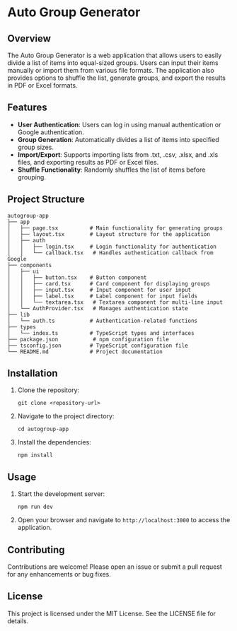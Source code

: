 # Auto Group Generator

## Overview
The Auto Group Generator is a web application that allows users to easily divide a list of items into equal-sized groups. Users can input their items manually or import them from various file formats. The application also provides options to shuffle the list, generate groups, and export the results in PDF or Excel formats.

## Features
- **User Authentication**: Users can log in using manual authentication or Google authentication.
- **Group Generation**: Automatically divides a list of items into specified group sizes.
- **Import/Export**: Supports importing lists from .txt, .csv, .xlsx, and .xls files, and exporting results as PDF or Excel files.
- **Shuffle Functionality**: Randomly shuffles the list of items before grouping.

## Project Structure
```
autogroup-app
├── app
│   ├── page.tsx          # Main functionality for generating groups
│   ├── layout.tsx        # Layout structure for the application
│   ├── auth
│   │   ├── login.tsx     # Login functionality for authentication
│   │   └── callback.tsx   # Handles authentication callback from Google
├── components
│   ├── ui
│   │   ├── button.tsx    # Button component
│   │   ├── card.tsx      # Card component for displaying groups
│   │   ├── input.tsx     # Input component for user input
│   │   ├── label.tsx     # Label component for input fields
│   │   └── textarea.tsx   # Textarea component for multi-line input
│   └── AuthProvider.tsx   # Manages authentication state
├── lib
│   └── auth.ts           # Authentication-related functions
├── types
│   └── index.ts          # TypeScript types and interfaces
├── package.json           # npm configuration file
├── tsconfig.json         # TypeScript configuration file
└── README.md             # Project documentation
```

## Installation
1. Clone the repository:
   ```
   git clone <repository-url>
   ```
2. Navigate to the project directory:
   ```
   cd autogroup-app
   ```
3. Install the dependencies:
   ```
   npm install
   ```

## Usage
1. Start the development server:
   ```
   npm run dev
   ```
2. Open your browser and navigate to `http://localhost:3000` to access the application.

## Contributing
Contributions are welcome! Please open an issue or submit a pull request for any enhancements or bug fixes.

## License
This project is licensed under the MIT License. See the LICENSE file for details.